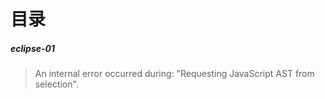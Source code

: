 # 目录 #
##### eclipse-01
>An internal error occurred during: "Requesting JavaScript AST from selection".